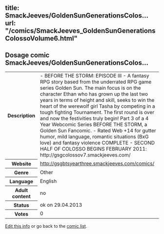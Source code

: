 title: SmackJeeves/GoldenSunGenerationsColos...
url: "/comics/SmackJeeves_GoldenSunGenerationsColossoVolume6.html"
---
Dosage comic SmackJeeves/GoldenSunGenerationsColos...
-----------------------------------------

<p id="msg"></p>
<script type="text/javascript">
if (window.location.search === '?edit_info_mail=sent_ok') {
  var elem = document.getElementById("msg");
  elem.innerHTML = 'Edited information sucessfully sent for review, which is usually done daily. Thanks!';
  elem.className = 'ok';
}
</script>
<table class="comicinfo">
<tr>
<th>Description</th><td>- BEFORE THE STORM: EPISODE III - A fantasy RPG story based from the underrated RPG game series Golden Sun. The main focus is on the character Ethan who has grown up the last two years in terms of height and skill, seeks to win the heart of the werewolf girl Tasha by competing in a tough fighting Tournament. The first round is over and now the festivities truly begin! Part 3 of a 4 Year Webcomic Series BEFORE THE STORM, a Golden Sun Fancomic. - Rated Web +14 for gutter humor, mild language, romantic situations (BxG love) and fantasy violence COMPLETE - SECOND HALF OF COLOSSO BEGINS FEBRUARY 2011: http://gsgcolossov7.smackjeeves.com/</td>
</tr>
<tr>
<th>Website</th><td><a href="http://gsgbtsyearthree.smackjeeves.com/comics/">http://gsgbtsyearthree.smackjeeves.com/comics/</a></td>
</tr>
<tr>
<th>Genre</th><td>Other</td>
</tr>
<tr>
<th>Language</th><td>English</td>
</tr>
<tr>
<th>Adult content</th><td>no</td>
</tr>
<tr>
<th>Status</th><td>ok on 29.04.2013</td>
</tr>
<tr>
<th>Votes</th><td>0</td>
</tr>
</table>

[Edit this info](SmackJeeves_GoldenSunGenerationsColossoVolume6_edit.html) or go back to the [comic list](../comic-index.html).
